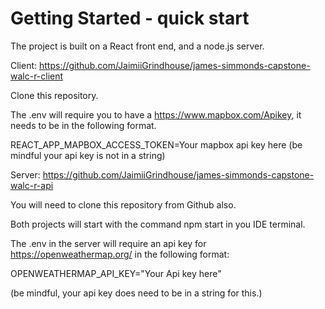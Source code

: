 # Getting Started - quick start

The project is built on a React front end, and a node.js server.

Client:
https://github.com/JaimiiGrindhouse/james-simmonds-capstone-walc-r-client

Clone this repository.

The .env will require you to have a https://www.mapbox.com/Apikey, it needs to be in the following format.

REACT_APP_MAPBOX_ACCESS_TOKEN=Your mapbox api key here (be mindful your api key is not in a string)

Server:
https://github.com/JaimiiGrindhouse/james-simmonds-capstone-walc-r-api

You will need to clone this repository from Github also.

Both projects will start with the command npm start in you IDE terminal.

The .env in the server will require an api key for https://openweathermap.org/ in the following format:

OPENWEATHERMAP_API_KEY="Your Api key here"

(be mindful, your api key does need to be in a string for this.)
